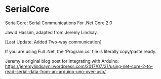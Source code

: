# SerialCore
SerialCore: Serial Communications For .Net Core 2.0

Jawid Hassim, adapted from Jeremy Lindsay.

[Last Update: Added Two-way communication]

If you are using Full .Net, the 'Program.cs' file is literally copy/paste ready.

Jeremy's original blog post for integrating with Arduino:
https://jeremylindsayni.wordpress.com/2017/07/31/using-net-core-2-to-read-serial-data-from-an-arduino-uno-over-usb/
